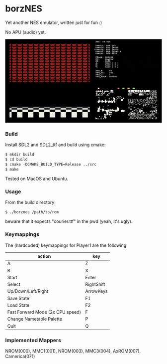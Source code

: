 # borzNES

Yet another NES emulator, written just for fun :)

No APU (audio) yet.

![screencast](img/screencast.gif)

### Build

Install SDL2 and SDL2_ttf and build using cmake:
```
$ mkdir build
$ cd build
$ cmake -DCMAKE_BUILD_TYPE=Release ../src
$ make
```

Tested on MacOS and Ubuntu.

### Usage

From the build directory:

```
$ ./borznes /path/to/rom
```

beware that it expects "courier.ttf" in the pwd (yeah, it's ugly).

### Keymappings

The (hardcoded) keymappings for Player1 are the following:

| action                           | key        |
|----------------------------------|------------|
| A                                | Z          |
| B                                | X          |
| Start                            | Enter      |
| Select                           | RightShift |
| Up/Down/Left/Right               | ArrowKeys  |
| Save State                       | F1         |
| Load State                       | F2         |
| Fast Forward Mode (2x CPU speed) | F          |
| Change Nametable Palette         | P          |
| Quit                             | Q          |

### Implemented Mappers

NROM(000), MMC1(001), NROM(003), MMC3(004), AxROM(007), Camerica(071)
